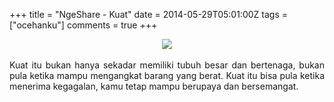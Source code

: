 +++
title = "NgeShare - Kuat"
date = 2014-05-29T05:01:00Z
tags = ["ocehanku"]
comments = true
+++

<center><img border="0" data-original-height="600" data-original-width="1200" src="https://2.bp.blogspot.com/-oPnTKWyPVwk/XNq31OO5_VI/AAAAAAAATps/-zV2uq0vrhg-vUDmKwRgV8deHgNwhURegCLcBGAs/s1600/kuat.png" /></center><br />
<div style="text-align: justify;">Kuat itu bukan hanya sekadar memiliki tubuh besar dan bertenaga, bukan pula ketika mampu mengangkat barang yang berat. Kuat itu bisa pula ketika  menerima kegagalan, kamu tetap mampu berupaya dan bersemangat.</div>

